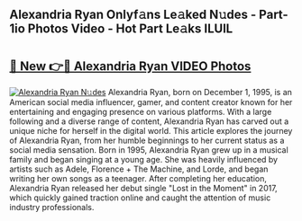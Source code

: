 ## Alexandria Ryan Onlyf𝚊ns Le𝚊ked N𝚞des - Part-1io Photos Video - Hot Part Le𝚊ks ILUlL

# <h2><a href="http://ab76993.deff.icu/?id=Alexandria+Ryan">🔗 New 👉🔴 Alexandria Ryan VIDEO Photos</a></h2>

[![Alexandria Ryan N𝚞des](https://i.imgur.com/rIISA9y.gif)](http://ab76993.deff.icu/?id=Alexandria+Ryan)
Alexandria Ryan, born on December 1, 1995, is an American social media influencer, gamer, and content creator known for her entertaining and engaging presence on various platforms. With a large following and a diverse range of content, Alexandria Ryan has carved out a unique niche for herself in the digital world. This article explores the journey of Alexandria Ryan, from her humble beginnings to her current status as a social media sensation. Born in 1995, Alexandria Ryan grew up in a musical family and began singing at a young age. She was heavily influenced by artists such as Adele, Florence + The Machine, and Lorde, and began writing her own songs as a teenager. After completing her education, Alexandria Ryan released her debut single "Lost in the Moment" in 2017, which quickly gained traction online and caught the attention of music industry professionals.
